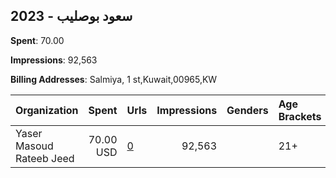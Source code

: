 ## 2023 - سعود بوصليب 
**Spent**: 70.00

**Impressions**: 92,563

**Billing Addresses**: Salmiya, 1 st,Kuwait,00965,KW

|Organization|Spent|Urls|Impressions|Genders|Age Brackets|Country Codes|
|:---|---:|:---|---:|:---|:---|:---|
|Yaser Masoud Rateeb Jeed|70.00 USD|[0](https://www.snap.com/political-ads/asset/e855ebae98f4f57f87ddbce40d61c93902a422e7ac3b6c546f24d412f847473f?mediaType=mp4)|92,563||21+|kuwait|
